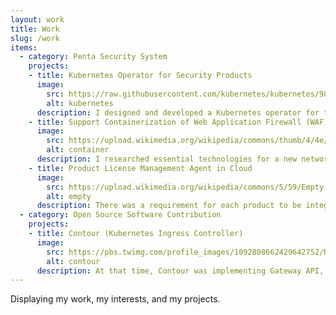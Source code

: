 ```yaml
---
layout: work
title: Work
slug: /work
items:
  - category: Penta Security System
    projects:
    - title: Kubernetes Operator for Security Products
      image:
        src: https://raw.githubusercontent.com/kubernetes/kubernetes/985c9202ccd250a5fe22c01faf0d8f83d804b9f3/logo/logo.svg
        alt: kubernetes
      description: I designed and developed a Kubernetes operator for the security products. The operator has a domain-specific knowledge about the products and enables the products to be seamlessly integrated with Kubernetes. Specifically, It provides dynamic configuration via custom resources and service discovery, and operational automation ranging from error remediation, blue-green deployment and dynamic scaling on load. 
    - title: Support Containerization of Web Application Firewall (WAF) Product
      image:
        src: https://upload.wikimedia.org/wikipedia/commons/thumb/4/4e/Docker_%28container_engine%29_logo.svg/2880px-Docker_%28container_engine%29_logo.svg.png
        alt: container
      description: I researched essential technologies for a new network engine in the WAF product. There were some problems in the legacy engine, one of which was that it had strong dependencies on a specific device and environment. I proposed a new network engine design that enables providing necessary network functionalities and accelerating packet processing with less dependencies in Kubernetes. 
    - title: Product License Management Agent in Cloud
      image:
        src: https://upload.wikimedia.org/wikipedia/commons/5/59/Empty.png
        alt: empty
      description: There was a requirement for each product to be integrated with the license policy server, which provides a license file and meters time-based usage. I invented a new standard license format that replaced what each product seperately used with. Based on the format, I also designed a standard license API for the policy server, and developed an python agent dealing with the product's license management.
  - category: Open Source Software Contribution
    projects:
    - title: Contour (Kubernetes Ingress Controller)
      image:
        src: https://pbs.twimg.com/profile_images/1092808662429642752/NThJo60y_400x400.jpg
        alt: contour
      description: At that time, Contour was implementing Gateway API, which is a standard kubernetes gateway interface replacing Ingress API. I added support for the RequestMirror HTTPRoute filter type at the rule level in Gateway API (<a href='https://github.com/projectcontour/contour/pull/4557'>Pull Request 4557</a>). I also tried to add thorough testings for this feature by adding an E2E test code which reads the mirror server's logs and find the particular log related to the mirrored request.
---
```

Displaying my work, my interests, and my projects.
<br />
<br />
